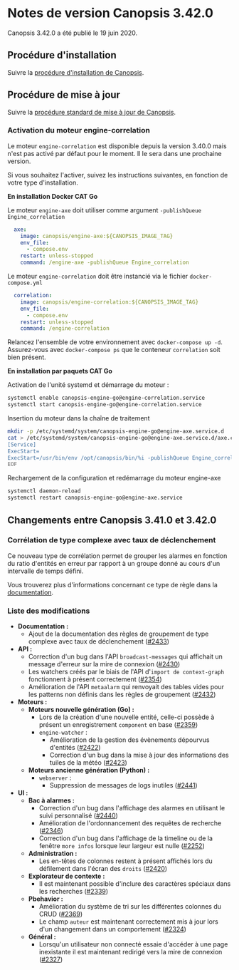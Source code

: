 # Notes de version Canopsis 3.42.0

Canopsis 3.42.0 a été publié le 19 juin 2020.

## Procédure d'installation

Suivre la [procédure d'installation de Canopsis](../guide-administration/installation/index.md).

## Procédure de mise à jour

Suivre la [procédure standard de mise à jour de Canopsis](../guide-administration/mise-a-jour/index.md).

### Activation du moteur engine-correlation

Le moteur `engine-correlation` est disponible depuis la version 3.40.0 mais n'est pas activé par défaut pour le moment. Il le sera dans une prochaine version.

Si vous souhaitez l'activer, suivez les instructions suivantes, en fonction de votre type d'installation.

**En installation Docker CAT Go**

Le moteur `engine-axe` doit utiliser comme argument `-publishQueue Engine_correlation`

```yaml hl_lines="6"
  axe:
    image: canopsis/engine-axe:${CANOPSIS_IMAGE_TAG}
    env_file:
      - compose.env
    restart: unless-stopped
    command: /engine-axe -publishQueue Engine_correlation
```

Le moteur `engine-correlation` doit être instancié via le fichier `docker-compose.yml`

```yaml
  correlation:
    image: canopsis/engine-correlation:${CANOPSIS_IMAGE_TAG}
    env_file:
      - compose.env
    restart: unless-stopped
    command: /engine-correlation
```

Relancez l'ensemble de votre environnement avec `docker-compose up -d`. Assurez-vous avec `docker-compose ps` que le conteneur `correlation` soit bien présent.

**En installation par paquets CAT Go**

Activation de l'unité systemd et démarrage du moteur :

```sh
systemctl enable canopsis-engine-go@engine-correlation.service
systemctl start canopsis-engine-go@engine-correlation.service
```

Insertion du moteur dans la chaîne de traitement

```sh
mkdir -p /etc/systemd/system/canopsis-engine-go@engine-axe.service.d
cat > /etc/systemd/system/canopsis-engine-go@engine-axe.service.d/axe.conf << EOF
[Service]
ExecStart=
ExecStart=/usr/bin/env /opt/canopsis/bin/%i -publishQueue Engine_correlation
EOF
```
Rechargement de la configuration et redémarrage du moteur engine-axe

```sh
systemctl daemon-reload
systemctl restart canopsis-engine-go@engine-axe.service
```

## Changements entre Canopsis 3.41.0 et 3.42.0

### Corrélation de type complexe avec taux de déclenchement

Ce nouveau type de corrélation permet de grouper les alarmes en fonction du ratio d'entités en erreur par rapport à un groupe donné au cours d'un intervalle de temps défini.

Vous trouverez plus d'informations concernant ce type de règle dans la [documentation](../guide-administration/moteurs/moteur-correlation.md#groupement-complexe-avec-taux-de-declenchement).

### Liste des modifications

*  **Documentation :**
    *  Ajout de la documentation des règles de groupement de type complexe avec taux de déclenchement ([#2433](https://git.canopsis.net/canopsis/canopsis/issues/2433))
*  **API :**
    *  Correction d'un bug dans l'API `broadcast-messages` qui affichait un message d'erreur sur la mire de connexion ([#2430](https://git.canopsis.net/canopsis/canopsis/issues/2430))
    *  Les watchers créés par le biais de l'API d'`import de context-graph` fonctionnent à présent correctement ([#2354](https://git.canopsis.net/canopsis/canopsis/issues/2354))
    *  Amélioration de l'API `metaalarm` qui renvoyait des tables vides pour les patterns non définis dans les règles de groupement ([#2432](https://git.canopsis.net/canopsis/canopsis/issues/2432))
*  **Moteurs :**
    *  **Moteurs nouvelle génération (Go) :**
        *  Lors de la création d'une nouvelle entité, celle-ci possède à présent un enregistrement `component` en base ([#2359](https://git.canopsis.net/canopsis/canopsis/issues/2359))
        *  `engine-watcher` :
            *  Amélioration de la gestion des évènements dépourvus d'entités ([#2422](https://git.canopsis.net/canopsis/canopsis/issues/2422))
            *  Correction d'un bug dans la mise à jour des informations des tuiles de la météo ([#2423](https://git.canopsis.net/canopsis/canopsis/issues/2423))
    *  **Moteurs ancienne génération (Python) :**
        *  `webserver` :
            *  Suppression de messages de logs inutiles ([#2441](https://git.canopsis.net/canopsis/canopsis/issues/2441))
*  **UI :**
    *  **Bac à alarmes :**
        *  Correction d'un bug dans l'affichage des alarmes en utilisant le suivi personnalisé ([#2440](https://git.canopsis.net/canopsis/canopsis/issues/2440))
        *  Amélioration de l'ordonnancement des requêtes de recherche ([#2346](https://git.canopsis.net/canopsis/canopsis/issues/2346))
        *  Correction d'un bug dans l'affichage de la timeline ou de la fenêtre `more infos` lorsque leur largeur est nulle ([#2252](https://git.canopsis.net/canopsis/canopsis/issues/2252))
    *  **Administration :**
        *  Les en-têtes de colonnes restent à présent affichés lors du défilement dans l'écran des `droits` ([#2420](https://git.canopsis.net/canopsis/canopsis/issues/2420))
    *  **Explorateur de contexte :**
        *  Il est maintenant possible d'inclure des caractères spéciaux dans les recherches ([#2339](https://git.canopsis.net/canopsis/canopsis/issues/2339))
    *  **Pbehavior :**
        *  Amélioration du système de tri sur les différentes colonnes du CRUD ([#2369](https://git.canopsis.net/canopsis/canopsis/issues/2369))
        *  Le champ `auteur` est maintenant correctement mis à jour lors d'un changement dans un comportement ([#2324](https://git.canopsis.net/canopsis/canopsis/issues/2324))
    * **Général :**
        *  Lorsqu'un utilisateur non connecté essaie d'accéder à une page inexistante il est maintenant redirigé vers la mire de connexion ([#2327](https://git.canopsis.net/canopsis/canopsis/issues/2327))
